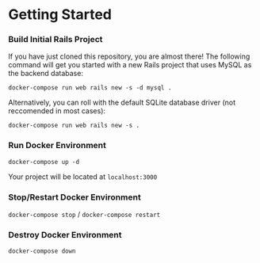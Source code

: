 # Getting Started

### Build Initial Rails Project
If you have just cloned this repository, you are almost there!
The following command will get you started with a new Rails project that uses MySQL as the backend database:

`docker-compose run web rails new -s -d mysql .`

Alternatively, you can roll with the default SQLite database driver (not reccomended in most cases):

`docker-compose run web rails new -s .`

### Run Docker Environment
`docker-compose up -d`

Your project will be located at `localhost:3000`

### Stop/Restart Docker Environment
`docker-compose stop` /
`docker-compose restart`

### Destroy Docker Environment
`docker-compose down`

